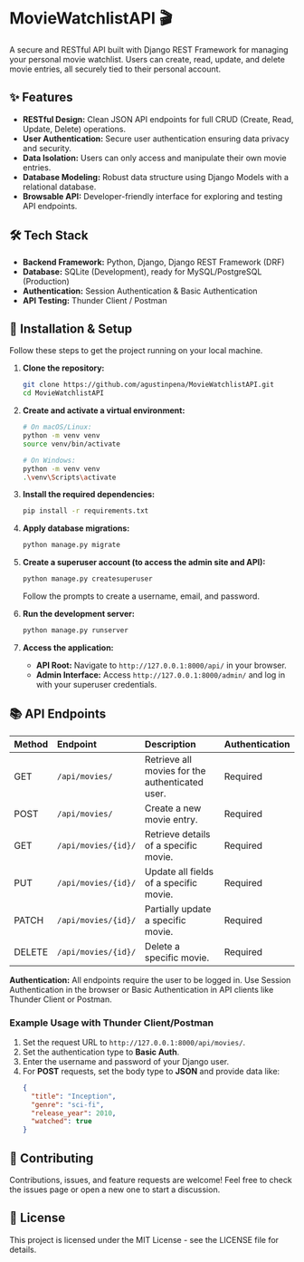 # MovieWatchlistAPI 🎬

A secure and RESTful API built with Django REST Framework for managing your personal movie watchlist. Users can create, read, update, and delete movie entries, all securely tied to their personal account.

## ✨ Features

*   **RESTful Design:** Clean JSON API endpoints for full CRUD (Create, Read, Update, Delete) operations.
*   **User Authentication:** Secure user authentication ensuring data privacy and security.
*   **Data Isolation:** Users can only access and manipulate their own movie entries.
*   **Database Modeling:** Robust data structure using Django Models with a relational database.
*   **Browsable API:** Developer-friendly interface for exploring and testing API endpoints.

## 🛠️ Tech Stack

*   **Backend Framework:** Python, Django, Django REST Framework (DRF)
*   **Database:** SQLite (Development), ready for MySQL/PostgreSQL (Production)
*   **Authentication:** Session Authentication & Basic Authentication
*   **API Testing:** Thunder Client / Postman

## 🚀 Installation & Setup

Follow these steps to get the project running on your local machine.

1.  **Clone the repository:**
    ```bash
    git clone https://github.com/agustinpena/MovieWatchlistAPI.git
    cd MovieWatchlistAPI
    ```

2.  **Create and activate a virtual environment:**
    ```bash
    # On macOS/Linux:
    python -m venv venv
    source venv/bin/activate

    # On Windows:
    python -m venv venv
    .\venv\Scripts\activate
    ```

3.  **Install the required dependencies:**
    ```bash
    pip install -r requirements.txt
    ```

4.  **Apply database migrations:**
    ```bash
    python manage.py migrate
    ```

5.  **Create a superuser account (to access the admin site and API):**
    ```bash
    python manage.py createsuperuser
    ```
    Follow the prompts to create a username, email, and password.

6.  **Run the development server:**
    ```bash
    python manage.py runserver
    ```

7.  **Access the application:**
    *   **API Root:** Navigate to `http://127.0.0.1:8000/api/` in your browser.
    *   **Admin Interface:** Access `http://127.0.0.1:8000/admin/` and log in with your superuser credentials.

## 📚 API Endpoints

| Method | Endpoint | Description | Authentication |
| :--- | :--- | :--- | :--- |
| GET | `/api/movies/` | Retrieve all movies for the authenticated user. | Required |
| POST | `/api/movies/` | Create a new movie entry. | Required |
| GET | `/api/movies/{id}/` | Retrieve details of a specific movie. | Required |
| PUT | `/api/movies/{id}/` | Update all fields of a specific movie. | Required |
| PATCH | `/api/movies/{id}/` | Partially update a specific movie. | Required |
| DELETE | `/api/movies/{id}/` | Delete a specific movie. | Required |

**Authentication:** All endpoints require the user to be logged in. Use Session Authentication in the browser or Basic Authentication in API clients like Thunder Client or Postman.

### Example Usage with Thunder Client/Postman

1.  Set the request URL to `http://127.0.0.1:8000/api/movies/`.
2.  Set the authentication type to **Basic Auth**.
3.  Enter the username and password of your Django user.
4.  For **POST** requests, set the body type to **JSON** and provide data like:
    ```json
    {
      "title": "Inception",
      "genre": "sci-fi",
      "release_year": 2010,
      "watched": true
    }
    ```

## 🤝 Contributing

Contributions, issues, and feature requests are welcome! Feel free to check the issues page or open a new one to start a discussion.

## 📄 License

This project is licensed under the MIT License - see the LICENSE file for details.
